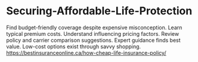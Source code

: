 # Securing-Affordable-Life-Protection
Find budget-friendly coverage despite expensive misconception. Learn typical premium costs. Understand influencing pricing factors. Review policy and carrier comparison suggestions. Expert guidance finds best value. Low-cost options exist through savvy shopping. https://bestinsuranceonline.ca/how-cheap-life-insurance-policy/
